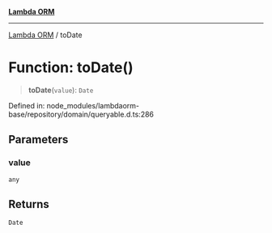 [**Lambda ORM**](../README.md)

***

[Lambda ORM](../README.md) / toDate

# Function: toDate()

> **toDate**(`value`): `Date`

Defined in: node\_modules/lambdaorm-base/repository/domain/queryable.d.ts:286

## Parameters

### value

`any`

## Returns

`Date`

